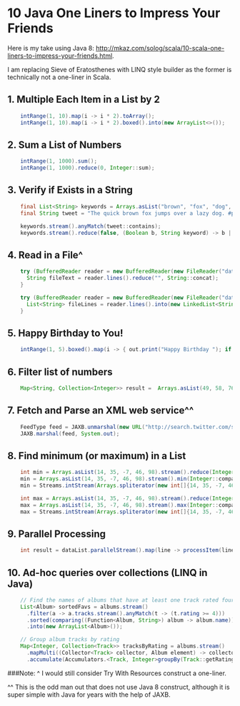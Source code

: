 10 Java One Liners to Impress Your Friends
==========================================

Here is my take using Java 8: http://mkaz.com/solog/scala/10-scala-one-liners-to-impress-your-friends.html.

I am replacing Sieve of Eratosthenes with LINQ style builder as the former is technically not a one-liner in Scala.


## 1. Multiple Each Item in a List by 2

```java
    intRange(1, 10).map(i -> i * 2).toArray();
    intRange(1, 10).map(i -> i * 2).boxed().into(new ArrayList<>());
```

## 2. Sum a List of Numbers

```java
    intRange(1, 1000).sum();
    intRange(1, 1000).reduce(0, Integer::sum);
```

## 3. Verify if Exists in a String

```java
    final List<String> keywords = Arrays.asList("brown", "fox", "dog", "pangram");
    final String tweet = "The quick brown fox jumps over a lazy dog. #pangram http://www.rinkworks.com/words/pangrams.shtml";

    keywords.stream().anyMatch(tweet::contains);
    keywords.stream().reduce(false, (Boolean b, String keyword) -> b || tweet.contains(keyword), (l, r) -> l || r);
```

## 4. Read in a File^

```java
    try (BufferedReader reader = new BufferedReader(new FileReader("data.txt"))) {
      String fileText = reader.lines().reduce("", String::concat);
    }

    try (BufferedReader reader = new BufferedReader(new FileReader("data.txt"))) {
      List<String> fileLines = reader.lines().into(new LinkedList<String>());
    }
```

## 5. Happy Birthday to You!

```java
    intRange(1, 5).boxed().map(i -> { out.print("Happy Birthday "); if (i == 3) return "dear NAME"; else return "to You"; }).forEach(out::println);
```

## 6. Filter list of numbers

```java
    Map<String, Collection<Integer>> result =  Arrays.asList(49, 58, 76, 82, 88, 90).stream().accumulate(groupBy(forPredicate((Predicate<Integer>) i -> i > 60, "passed", "failed")));
```

## 7. Fetch and Parse an XML web service^^

```java
    FeedType feed = JAXB.unmarshal(new URL("http://search.twitter.com/search.atom?&q=java8"), FeedType.class);
    JAXB.marshal(feed, System.out);
```

## 8. Find minimum (or maximum) in a List

```java
    int min = Arrays.asList(14, 35, -7, 46, 98).stream().reduce(Integer::min).get();
    min = Arrays.asList(14, 35, -7, 46, 98).stream().min(Integer::compare).get();
    min = Streams.intStream(Arrays.spliterator(new int[]{14, 35, -7, 46, 98}), StreamOpFlag.IS_SIZED).min().getAsInt();

    int max = Arrays.asList(14, 35, -7, 46, 98).stream().reduce(Integer::max).get();
    max = Arrays.asList(14, 35, -7, 46, 98).stream().max(Integer::compare).get();
    max = Streams.intStream(Arrays.spliterator(new int[]{14, 35, -7, 46, 98}), StreamOpFlag.IS_SIZED).max().getAsInt();
```

## 9. Parallel Processing

```java
    int result = dataList.parallelStream().map(line -> processItem(line)).sum();
```

## 10. Ad-hoc queries over collections (LINQ in Java)

```java
    // Find the names of albums that have at least one track rated four or higher, sorted by name.
    List<Album> sortedFavs = albums.stream()
      .filter(a -> a.tracks.stream().anyMatch(t -> (t.rating >= 4)))
      .sorted(comparing((Function<Album, String>) album -> album.name))
      .into(new ArrayList<Album>());

    // Group album tracks by rating
    Map<Integer, Collection<Track>> tracksByRating = albums.stream()
      .mapMulti((Collector<Track> collector, Album element) -> collector.yield(element.tracks))
      .accumulate(Accumulators.<Track, Integer>groupBy(Track::getRating));
```


###Note:
^ I would still consider Try With Resources construct a one-liner.

^^ This is the odd man out that does not use Java 8 construct, although it is super simple with Java for years with the help of JAXB.
